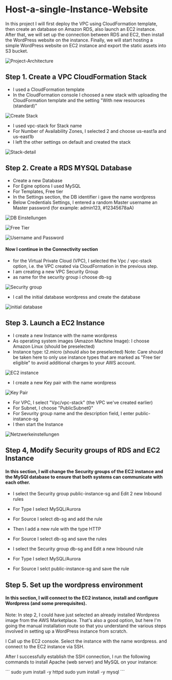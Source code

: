 # Host-a-single-Instance-Website

In this project I will first deploy the VPC using CloudFormation template, then create an database on Amazon RDS, also launch an EC2 instance. After that, we will set up the connection between RDS and EC2, then install the WordPress website on the instance. Finally, we will start hosting a simple WordPress website on EC2 instance and export the static assets into S3 bucket.



![Project-Architecture](https://user-images.githubusercontent.com/122367884/212283346-7e4536e5-a0ea-4e35-bd4b-b7e0a3226049.jpeg)

## Step 1. Create a VPC CloudFormation Stack

* I used a CloudFormation template
* In the CloudFormation console I choosed a new stack with uploading the CloudFormation template and the setting "With new resources (standard)" 

![Create Stack](https://user-images.githubusercontent.com/122367884/212288089-d29c9527-2f67-4da6-95bc-87998b2e92ab.jpg)

* I used vpc-stack for Stack name
* For Number of Availability Zones, I selected 2 and choose us-east1a and us-east1b
* I left the other settings on default and created the stack

![Stack-detail](https://user-images.githubusercontent.com/122367884/212289465-99a92050-1d26-4e19-8e7a-290e61fe65a9.jpg)

## Step 2. Create a RDS MYSQL Database

* Create a new Database
* For Egine options I used MySQL
* For Templates, Free tier
* In the Settings section, the DB identifier i gave the name wordpress
* Below Credentials Settings, I entered a random Master username an Master password (for example: admin123, #12345678aA)

![DB Einstellungen](https://user-images.githubusercontent.com/122367884/212841212-7d9a758e-fd57-4486-a65e-7ed333f097d0.jpg)

![Free Tier](https://user-images.githubusercontent.com/122367884/212841486-fd0175d8-ab2b-4d67-a0a2-2ce1f7499011.jpg)

![Username and Password](https://user-images.githubusercontent.com/122367884/212841632-7cb85c35-ad6b-49b4-8cc8-ff9a50fee9da.jpg)

#### Now I continue in the Connectivity section

* for the Virtual Private Cloud (VPC), I selected the Vpc / vpc-stack option, i.e. the VPC created via CloudFormation in the previous step.
* I am creating a new VPC Security Group
* as name for the security group i choose db-sg

![Security group](https://user-images.githubusercontent.com/122367884/212842764-10aab38c-a79c-4f77-8eb6-6057fa2db87d.jpg)

* I call the initial database wordpress and create the database

![initial database](https://user-images.githubusercontent.com/122367884/212843231-a6dc9f46-5154-4ab9-8b7c-854dad099ac8.jpg)

## Step 3. Launch a EC2 Instance

* I create a new Instance with the name wordpress
* As operating system images (Amazon Machine Image): I choose Amazon Linux (should be preselected)
* Instance type: t2.micro (should also be preselected) Note: Care should be taken here to only use instance types that are marked as "Free tier eligible"   to avoid additional charges to your AWS account.

![EC2 instance](https://user-images.githubusercontent.com/122367884/212844900-a665550f-c551-48db-9086-b02771f5a3dc.jpg)

* I create a new Key pair with the name wordpress

![Key Pair](https://user-images.githubusercontent.com/122367884/212848701-5e974f02-5ef0-49c6-bc92-50709526d58c.jpg)

* For VPC, I select "Vpc/vpc-stack" (the VPC we've created earlier)
* For Subnet, I choose "PublicSubnet0"
* For Sevurity group name and the description field, I enter public-instance-sg
* I then start the Instance

![Netzwerkeinstellungen](https://user-images.githubusercontent.com/122367884/212850354-3d7201bf-ac36-4637-b07f-c9dc845bf073.jpg)

## Step 4, Modify Security groups of RDS and EC2 Instance

#### In this section, I will change the Security groups of the EC2 instance and the MySQl database to ensure that both systems can communicate with each      other.

* I select the Security group public-instance-sg and Edit 2 new Inbound rules
* For Type I select MySQL/Aurora
* For Source I select db-sg and add the rule
* Then I add a new rule with the type HTTP 
* For Source I select db-sg and save the rules

* I select the Security group db-sg and Edit a new Inbound rule
* For Type I select MySQL/Aurora
* For Source I selct public-instance-sg and save the rule

## Step 5. Set up the wordpress environment

#### In this section, I will connect to the EC2 instance, install and configure Wordpress (and some prerequisites).

Note: In step 2, I could have just selected an already installed Wordpress image from the AWS Marketplace. That's also a good option, but here I'm going the manual installation route so that you understand the various steps involved in setting up a WordPress instance from scratch.

I Call up the EC2 console.
Select the instance with the name wordpress.
and connect to the EC2 instance via SSH.

After I successfully establish the SSH connection, I run the following commands to install Apache (web server) and MySQL on your instance:

´´´
sudo yum install -y httpd
sudo yum install -y mysql
´´´



